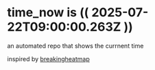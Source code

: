 # time_now is (( 2025-07-22T09:00:00.263Z ))

an automated repo that shows the currnent time

inspired by [breakingheatmap](https://github.com/breakingheatmap/breakingheatmap)